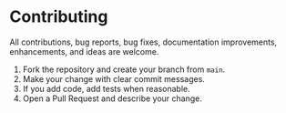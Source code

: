 # Contributing

All contributions, bug reports, bug fixes, documentation improvements, enhancements, and ideas are welcome.

1. Fork the repository and create your branch from `main`.
2. Make your change with clear commit messages.
3. If you add code, add tests when reasonable.
4. Open a Pull Request and describe your change.
